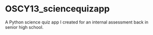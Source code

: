 # OSCY13_sciencequizapp
A Python science quiz app I created for an internal assessment back in senior high school.

